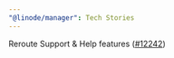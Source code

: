 ```yaml
---
"@linode/manager": Tech Stories
---
```


Reroute Support & Help features ([#12242](https://github.com/linode/manager/pull/12242))
